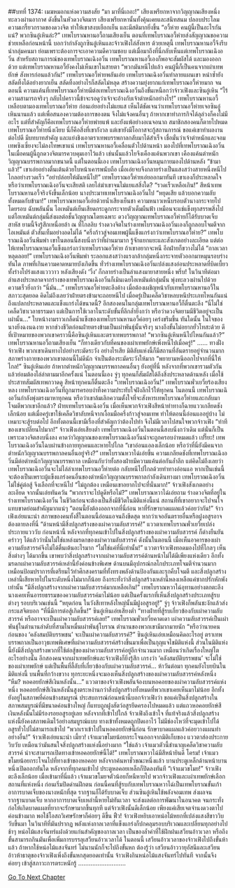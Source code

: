 ##บทที่ 1374: เมฆหมอกแห่งความสงสัย
“มา มาที่นี่เถอะ!”
เสียงเพรียกหาจากวิญญาณเสียงหนึ่งทะลวงผ่านอากาศ ดังขึ้นในหัวดวงจิตมาร
เสียงเพรียกหานั้นทั้งคุ้นเคยและสนิทสนม ปลอบประโลมความเกรี้ยวกราดของดวงจิต ทำให้เขาสงบเยือกเย็น และมีสติมากยิ่งขึ้น
“อวี้ห่าย คนผู้นี้เป็นอะไรกันแน่? พวกซินอู๋เหินล่ะ?”
เทพโบราณหานอวี้ถามเสียงเย็น
ตอนที่เทพโบราณอวี้ห่ายส่งสัญญาณขอความช่วยเหลือก่อนหน้านี้ บอกว่ากำลังถูกซินอู๋เหินและจ้าวเฟิงไล่สังหาร
ด้วยเหตุนี้ เทพโบราณหานอวี้จึงรีบนำกลุ่มคนมา ย่อมเพราะต้องการจะเอาความดีความชอบ
แต่เมื่อมาถึงที่นี่กลับเห็นแต่เทพโบราณเฉิงอวิ๋น
สำหรับสถานการณ์ของเทพโบราณเฉิงอวิ๋น เทพโบราณหานอวี้เองก็พอจะสัมผัสได้ และมองออกด้วย แต่เทพโบราณหานอวี้ยังคงไม่เห็นเขาในสายตา
“พวกมันหนีไปแล้ว คนผู้นี้ก็เป็นคนจากเผ่าเทพยักษ์ สังหารก่อนแล้วกัน!”
เทพโบราณอวี้ห่ายพลันเอ่ย
เทพโบราณเฉิงอวิ๋นทำลายแผนเขา หนำซ้ำยังสลัดทิ้งได้อย่างยากเย็น สลัดทิ้งอย่างไรก็สลัดไม่หลุด สร้างความยุ่งยากแก่เทพโบราณอวี้ห่ายมาก
จนตอนนี้ ความแค้นที่เทพโบราณอวี้ห่ายมีต่อเทพโบราณเฉิงอวิ๋นถึงขั้นเหนือกว่าจ้าวเฟิงและซินอู๋เหิน
“ไร้ความสามารถจริงๆ กลับไปคราวนี้ข้าจะรอดูว่าเจ้าจะอ้างกับเจ้าตำหนักอย่างไร!”
เทพโบราณหานอวี้เหลือบตามองเทพโบราณอวี้ห่าย ก่อนเอ่ยอย่างไม่แยแส
เห็นได้ชัดเจนว่าเทพโบราณอวี้ห่ายเจอซินอู๋เหินนานแล้ว แต่เพื่อสนองความต้องการของตน จึงไม่แจ้งคนอื่นๆ
ถ้าหากเขาทำภารกิจได้ลุล่วงก็คงไม่มีอะไร แต่ที่สำคัญก็คือเทพโบราณอวี้ห่ายพ่ายแพ้ และยังแพ้อย่างอเนจอนาถ สมาชิกสองคนก็ตายไปหมด
เทพโบราณอวี้ห่ายนิ่งเงียบ นี่ก็คือสิ่งที่เขากังวล
แต่เขายังมีโอกาสจะกู้สถานการณ์ ขอแค่เขาทำผลงานต่อไปดี มีบทบาทสำคัญ และแย่งชิงเอาตราเทพบรรพกาลกลับมาได้สำเร็จ เชื่อมั่นว่าเจ้าตำหนักและจอมเทพซิงเซี่ยงจะไม่ลงโทษเขาแน่
เทพโบราณหานอวี้เคลื่อนตัวไปด้านหน้า มองไปที่เทพโบราณเฉิงอวิ๋น
ในเมื่อคนผู้นี้ถูกดวงจิตมารควบคุมเอาไว้แล้ว เช่นนั้นแล้วไยจึงเคืองแค้นพวกเขา เคืองแค้นตำหนักวิญญาณบรรพกาลมากขนาดนี้
แต่ในตอนนี้เอง เทพโบราณเฉิงอวิ๋นหมุนกายมองไปด้านหลัง
“ข้ามาแล้ว!”
เขาเอ่ยอย่างตื่นเต้นด้วยใบหน้าเคารพนับถือ
เมื่อเอ่ยจบจึงกลายร่างเป็นแสงสว่างสายหนึ่งหนีไปไกลอย่างรวดเร็ว
“อย่าปล่อยให้มันหนีไป!”
เทพโบราณอวี้ห่ายเอ่ยออกมาทันที
เขาเองก็ประหลาดใจ หรือว่าเทพโบราณเฉิงอวิ๋นจะเสียสติ เลยไล่ฆ่าเขาจนไม่แยแสสิ่งใด?
“รวดเร็วเหลือเกิน!”
สีหน้าเทพโบราณหานอวี้จริงจังขึ้นเล็กน้อย นางประมาทเทพโบราณเฉิงอวิ๋นไป
“หยุดเสีย แล้วบอกความลับทั้งหมดกับข้ามา!”
เทพโบราณหานอวี้เอ่ยด้วยน้ำเสียงเย็นชา ความหนาวเหน็บรอบตัวนางกระจายไปโดยรอบ
ฉับพลันนั้น ไอเหมันต์เย็นเสียดกระดูกกระจายตัวเต็มผืนฟ้า เหมือนจะแช่แข็งทุกสรรพสิ่งไป
แต่ไอเหมันต์กลุ่มนี้ส่งผลต่อชั้นวิญญาณโดยเฉพาะ
ดวงวิญญาณเทพโบราณอวี้ห่ายก็ได้รับบาดเจ็บสาหัส ยามนี้จึงรู้สึกเหนื่อยล้า
ณ ที่ไกลลิบ ร่างดวงจิตในร่างเทพโบราณเฉิงอวิ๋นเองก็ถูกลอบโจมตีจากไอเหมันต์ ตัวสั่นเทิ้มอย่างอดไม่ได้
“ครึ่งก้าวสู่จอมเทพผู้นี้แข็งแกร่งกว่าเทพโบราณอวี้ห่าย?”
เทพโบราณเฉิงอวิ๋นพึมพำ
เขาในตอนนี้สงบนิ่งกว่าที่ผ่านมามาก รู้จักแยกแยะและสังเกตอย่างละเอียด
แต่ต่อให้เทพโบราณหานอวี้แข็งแกร่งกว่าเทพโบราณอวี้ห่าย ถ้าเขาอยากจะหนี อีกฝ่ายก็ขวางไม่ได้
“กาลเวลาหลุดลอย!”
เทพโบราณเฉิงอวิ๋นพึมพำ ระลอกแสงสว่างแรงกล้ากลุ่มหนึ่งกระจายตัวออกมาหมุนรอบร่างทันใด
ภาพที่เกินความคาดหมายบังเกิดขึ้น
ทั่วร่างเทพโบราณเฉิงอวิ๋นเปล่งแสงอ่อนประหลาดที่บิดเบี้ยว ทั้งร่างโปร่งแสงแวววาว หลังเสียงดัง ‘วิ้ง’ ก็กลายร่างเป็นลำแสงมายาสายหนึ่ง
พรึ่บ!
ในวินาทีต่อมา ลำแสงประหลาดจากร่างของเทพโบราณเฉิงอวิ๋นก็เมินเฉยไอเหมันต์กลุ่มนั้น พุ่งทะลวงผ่านไปด้วยความเร็วยิ่งกว่า
“นี่มัน…”
เทพโบราณอวี้ห่ายตะลึงค้าง
เมื่อต้องเผชิญหน้ากับเทพโบราณหานอวี้ในสภาวะสุดยอด คิดไม่ถึงเลยว่าฝ่ายตรงข้ามจะถอยหนีไป
เมื่อครู่เป็นเคล็ดวิชาหลบหนีประเภทไหนกันแน่ ถึงแปลกประหลาดและแข็งแกร่งได้ขนาดนี้?
อีกสองคนในกลุ่มเทพโบราณหานอวี้ก็ตื่นตะลึง
“นี่ไม่ใช่เคล็ดวิชาเวลาธรรมดา แต่เป็นการใช้เวลาในระดับขั้นที่ลึกล้ำยิ่งกว่า หรือว่าดวงจิตยามมีชีวิตอยู่จะเป็นเผ่านั้น…”
ใบหน้างามราวเกล็ดน้ำแข็งของเทพโบราณหานอวี้ค่อยๆ เคร่งขรึมขึ้น
ทันใดนั้น ในใจของนางยิ่งฉงนฉงาย
หากช่วงชีวิตก่อนฝ่ายตรงข้ามเป็นเผ่าพันธุ์นั้นจริงๆ นางถึงขั้นไม่อยากยั่วโทสะด้วย
ดีที่เป้าหมายของพวกเขาคราวนี้คือซินอู๋เหินและตราเทพบรรพกาล!
“พวกซินอู๋เหินหนีไปไหนกันแล้ว?”
เทพโบราณหานอวี้ถามเสียงเย็น
“ก็ทางเดียวกับที่คนของเผ่าเทพยักษ์เพิ่งหนีไปเมื่อครู่!”
……
ทางฝั่งจ้าวเฟิง พวกเขาเดินทางไปอย่างระมัดระวัง
อย่างไรเสีย มิติลับแห่งนี้ก็มีสถานที่อันตรายอยู่จำนวนมาก
สภาพร่างกายของพวกเขาตอนนี้ไม่ดีนัก จำเป็นต้องระมัดระวังให้มาก
“พยายามหนีออกไปจากที่นี่ให้ไกล!”
ซินอู๋เหินเอ่ย
ถ้าหากตำหนักวิญญาณบรรพกาลคนอื่นๆ ยังอยู่ที่นี่ หลังจากที่พวกเขารวมตัวกันแล้วย่อมต้องไล่ล่าตามมาอีกครั้งแน่
ในตอนนี้เอง จู่ๆ ทุกคนก็สัมผัสได้ถึงสิ่งประหลาดด้านหลัง
เมื่อใช้ประสาทสัมผัสเทพกวาดดู สีหน้าทุกคนก็ตื่นตะลึง
“เทพโบราณเฉิงอวิ๋น!”
เทพโบราณพั่วเยวี่ยร้องเสียงหลง
เทพโบราณเฉิงอวิ๋นที่ถูกมารครอบงำทิ้งความประทับใจฝังลึกไว้ให้ทุกคน
ในตอนนี้ เทพโบราณเฉิงอวิ๋นกำลังพุ่งตรงมาหาทุกคน หรือว่าเขาล้มเลิกความตั้งใจที่จะสังหารเทพโบราณอวี้ห่ายและกลับมาโจมตีพวกเขาอีกแล้ว?
ฝ่ายเทพโบราณเฉิงอวิ๋น เมื่อเห็นพวกจ้าวเฟิงสีหน้าท่าทางก็ฉายแววเกลียดชังเล็กน้อย
แต่เมื่อครู่เขาใช้เคล็ดวิชาลับหนีจากเงื้อมมือครึ่งก้าวสู่จอมเทพ ทำให้ตอนนี้อ่อนแออยู่บ้าง ไม่เหมาะจะสู้รบต่อไป
อีกทั้งตอนนี้เขามีเรื่องที่สำคัญกว่าต้องไปทำ จึงไม่มีเวลาไปสนใจพวกจ้าวเฟิง
“ท่าทีของเขาเปลี่ยนไปมาก!”
จ้าวเฟิงเอ่ยเสียงต่ำ
เทพโบราณเฉิงอวิ๋นในตอนนี้สงบนิ่งกว่าเดิม แต่นั่นก็เป็นเพราะดวงจิตสงบนิ่งลง คาดว่าวิญญาณของเทพโบราณเฉิงอวิ๋นน่าจะถูกครอบงำหมดแล้ว
เปรี๊ยะ!
เทพโบราณเฉิงอวิ๋นโฉบผ่านข้างกายทุกคนและหายไปไกล
“เขาอ่อนแอลงเล็กน้อย หรือว่าที่นี่ยังมีคนจากตำหนักวิญญาณบรรพกาลคนอื่นอยู่จริง?”
เทพโบราณหวาไฉ่เอ่ยขึ้น
ความเกลียดชังที่เทพโบราณเฉิงอวิ๋นมีต่อตำหนักวิญญาณบรรพกาล เหมือนกับว่าทั้งสองฝ่ายมีความแค้นต่อกันล้ำลึก
แต่คิดไม่ถึงเลยว่าเทพโบราณเฉิงอวิ๋นจะไม่ไล่ล่าเทพโบราณอวี้ห่ายต่อ กลับหนีไปไกลด้วยท่าทางอ่อนแอ
หากเป็นเช่นนี้ จะต้องเป็นเพราะผู้แข็งแกร่งคนอื่นของตำหนักวิญญาณบรรพกาลกำลังเดินทางมา เทพโบราณเฉิงอวิ๋นไม่ใช่คู่ต่อสู้ จึงเลือกที่จะหนีไป
“ไม่ถูกต้อง เหมือนเขาอยากไปจะที่นั่นมาก!”
จ้าวเฟิงสังเกตอย่างละเอียด จากนั้นเอ่ยทันควัน
“พวกเราจะไปดูดีหรือไม่?”
เทพโบราณหวาไฉ่เอ่ยถาม
ร่างดวงจิตที่อยู่ในร่างเทพโบราณเฉิงอวิ๋น ในชีวิตก่อนจะต้องเป็นสิ่งมีชีวิตในมิติแห่งนี้แน่
สถานที่ที่เขาอยากจะไปจนใจแทบขาดย่อมสำคัญมากแน่ๆ
“ตอนนี้ยังต้องออกจากที่นี่ก่อน หาที่รักษาบาดแผลแล้วค่อยว่ากัน!”
จ้าวเฟิงเอ่ยแนะนำ
สภาพของคนทั้งสี่ในตอนนี้อ่อนแอจนถึงขีดสุด หากว่าเจออันตรายอื่นหรือฝูงอสูรอาจต้องตายลงที่นี่
“ด้านหน้ามีสิ่งปลูกสร้างของเผ่าความลับสวรรค์!”
แววตาเทพโบราณพั่วเยวี่ยเปล่งประกายแวววับ
ก่อนหน้านี้ หลังจากที่ทุกคนเข้าไปในสิ่งปลูกสร้างของเผ่าความลับสวรรค์ ก็ต่างยืนยันคร่าวๆ ได้แล้วว่านั่นไม่ใช่แหล่งมรดกของเผ่าความลับสวรรค์
ดังนั้นในตอนนี้ เมื่อเห็นอาคารของเผ่าความลับสวรรค์จึงไม่ได้ตื่นเต้นอะไรมาก
“ไม่ใช่แค่ที่นี่เท่านั้น!”
แววตาจ้าวเฟิงทอดมองไปที่ไกลๆ เห็นสิ่งต่างๆ ได้มากขึ้น
เขาพบว่าสิ่งปลูกสร้างจากเผ่าความลับสวรรค์ด้านหน้าไม่ได้มีเพียงแห่งเดียว
อีกทั้งมรดกเผ่าความลับสวรรค์เหล่านี้ยังค่อนข้างพิเศษ ด้านบนมีอุปกรณ์กลไกประเภทโจมตีจำนวนมาก เหมือนป้อมปราการที่เตรียมไว้ทำศึกสงครามที่ทั้งทรงพลังด้านป้องกันและรุกคืบโจมตี
และสิ่งปลูกสร้างเหล่านี้เสียหายไปในระดับหนึ่งไม่มากก็น้อย
ถึงกระทั่งว่าสิ่งปลูกสร้างเหล่านี้หลงเหลือแค่ซากปรักหักพังเท่านั้น
“มีสิ่งปลูกสร้างจากเผ่าความลับสวรรค์มากเหลือเกิน!”
เทพโบราณหวาไฉ่อุทานอย่างตกตะลึง
นางเคยเห็นอารยธรรมของความลับสวรรค์มาไม่น้อย แต่เป็นครั้งแรกที่เห็นสิ่งปลูกสร้างประเภทสู้รบต่างๆ รอบบริเวณเช่นนี้
“หยุดก่อน ในวังสีเทาหลังใหญ่นั้นมีฝูงอสูรอยู่!”
จู่ๆ จ้าวเฟิงก็พลันชะงักแล้วส่งกระแสจิตบอก
“ที่นี่มีการต่อสู้เกิดขึ้น!”
ซินอู๋เหินเอ่ยเสียงต่ำ
“ทางฝ่ายที่สู้รบเกี่ยวข้องกับเผ่าความลับสวรรค์ หรืออาจจะเป็นเผ่าความลับสวรรค์เลย!”
เทพโบราณพั่วเยวี่ยคาดเดา
เผ่าความลับสวรรค์เป็นเผ่าพันธุ์ในตำนานลำดับที่สามในหมื่นเผ่าพันธุ์โบราณ ตำนานของพวกเขามีมากมายนัก
“หรือว่านายคนก่อนของ ‘คลังสมบัติบรรพชน’ จะเป็นเผ่าความลับสวรรค์?”
ซินอู๋เหินเอ่ยเหมือนคิดอะไรอยู่
ตราเทพบรรพกาลเป็นอาวุธเทพพิเศษที่เผ่าความลับสวรรค์สร้างขึ้นมาเพื่อเป็นกุญแจไขมิติแห่งนี้
ส่วนในมิติแห่งนี้ยังมีสิ่งปลูกสร้างพวกที่ใช้ต่อสู้ของเผ่าความลับสวรรค์อยู่อีกจำนวนมาก เหมือนว่าเกิดเรื่องใหญ่โตอะไรอย่างนั้น
อีกสองคนจากเผ่าเทพยักษ์และจ้าวเฟิงก็ยิ่งรู้สึก เกรงว่า ‘คลังสมบัติบรรพชน’ จะไม่ใช่ของเผ่าเทพยักษ์ แต่เป็นพื้นที่ลี้ลับที่เกี่ยวข้องกับเผ่าความลับสวรรค์...
ห้าวันต่อมา ทุกคนยังโบยบินในมิติแห่งนี้
บนพื้นที่กว้างขวาง ทุกระยะหนึ่งจะมองเห็นสิ่งปลูกสร้างของเผ่าความลับสวรรค์หลังหนึ่ง
“หืม? หอคอยยักษ์สีเงินหลังนั้น…”
แววตาของจ้าวเฟิงพลันจ้องบนหอคอยของเผ่าความลับสวรรค์แห่งหนึ่ง
หอคอยยักษ์สีเงินหลังนั้นสูงตระหง่านกว่าสิ่งปลูกสร้างทั้งหมดที่พวกเขาเคยเห็นมาไม่น้อย อีกทั้งยังอยู่ในสภาพที่ค่อนข้างสมบูรณ์
ประสบการณ์ก่อนหน้านี้บอกจ้าวเฟิงว่า ขอแค่เป็นสิ่งปลูกสร้างในสภาพสมบูรณ์ที่มีขนาดค่อนข้างใหญ่ ก็แทบถูกฝูงสัตว์อสูรยึดครองไปหมดแล้ว
แต่แถวหอคอยยักษ์สีเงินหลังนั้นไม่มีร่องรอยอสูรอยู่เลย
หลังจากที่เข้าไปใกล้ จ้าวเฟิงถึงเข้าใจ
ที่แท้จริงแล้วสิ่งปลูกสร้างแห่งนี้ยังคงสภาพเดิมไว้อย่างสมบูรณ์แบบ ทางเข้าทั้งหมดถูกปิดเอาไว้ ไม่มีช่องโหว่ที่จะมุดเข้าไปได้ อสูรทั่วไปไม่สามารถเข้าไป
“พวกเราเข้าไปในหอคอยยักษ์นี้ก่อน รักษาบาดแผลแล้วค่อยวางแผนทำอย่างอื่น!”
จ้าวเฟิงเอ่ยแนะนำ
เมี้ยว!
เจ้าแมวขโมยน้อยกระโจนออกจากมิติเก็บของ แววตาส่องประกายวิบวับ เหมือนว่ามันสนใจสิ่งปลูกสร้างแห่งนี้อย่างมาก
“ใช่แล้ว เจ้าแมวตัวนี้ชำนาญเคล็ดวิชาความลับสวรรค์ น่าจะสามารถเปิดทางเข้าหอคอยยักษ์นี้ได้!”
เทพโบราณหวาไฉ่มีสีหน้ายินดี
โครม!
เจ้าแมวขโมยน้อยกระโจนไปที่ทางเข้าของหอคอย หลังจากค้นหาชั่วขณะหนึ่งแล้ว บานประตูเหล็กด้านหน้าบานหนึ่งเปิดออกทันใด
หลังจากที่ทุกคนเข้าไป ประตูหอคอยเหล็กก็ปิดลงทันที
“เจ้าแมวขโมย!”
จ้าวเฟิงตะลึงเล็กน้อย
เมื่อเข้ามาที่นี่แล้ว เจ้าแมวขโมยจตัวน้อยก็หนีหายไป
พวกจ้าวเฟิงและเผ่าเทพยักษ์เลือกสถานที่แห่งหนึ่ง ก่อนเริ่มปิดด่านฝึกตน
ก่อนนี้คนที่สู้รบกับเทพโบราณหวาไฉ่เป็นเทพโบราณขั้นเก้า อาการบาดเจ็บของนางหนักที่สุด รากฐานก็ได้รับบาดเจ็บ
ส่วนซินอู๋เหินใช้พลังจอมเทพ ส่งผลจนรากฐานบาดเจ็บ
หากอาการบาดเจ็บเหล่านี้หายไม่ทันเวลา จะส่งผลต่อการพัฒนาในอนาคต จนกระทั่งก่อให้เกิดบาดแผลที่ยากจะรักษามากขึ้นทุกที
แต่จ้าวเฟิงนั้นดีเล็กน้อย เพียงแค่เสียเจตจำนงดวงตาไปค่อนข้างมาก พอใช้โอสถวิเศษรักษาก็ค่อยๆ ดีขึ้น
ฟิ้ว!
จ้าวเฟิงหยิบเอาหน่อไม้หยกที่เปล่งแสงสีขาววิบวับขึ้นมา ในวินาทีที่มันปรากฏ พลังแห่งกาลเวลาที่แข็งแกร่งก็ปกคลุมรอบบริเวณและเปลี่ยนทุกอย่างไปช้าๆ
หน่อไม้แสงจันทร์แฝงด้วยแก่นสำคัญของกาลเวลา เป็นของล้ำค่าที่ใช้ฝึกฝนเสวียนอ้าวเวลา หรือถึงขั้นสามารถกินมันเพื่อเพิ่มการบรรลุเสวียนอ้าวเวลาได้
ในตอนนี้ เสวียนอ้าวเวลาของจ้าวเฟิงไปถึงขั้นห้าแล้ว ถ้าหากใช้หน่อไม้แสงจันทร์ ไม่นานนักก็จะไปถึงขั้นหก
ต้องรู้ว่า เสวียนอ้าววายุอัสนีและเสวียนอ้าวห้าธาตุของจ้าวเฟิงเพิ่งถึงขั้นหกสุดยอดเท่านั้น
จ้าวเฟิงกินหน่อไม้แสงจันทร์ไปทันที จากนั้นจึงค่อยๆ เข้าสู่สภาวะการตระหนักรู้
...........................


[Go To Next Chapter]( ./231.md)